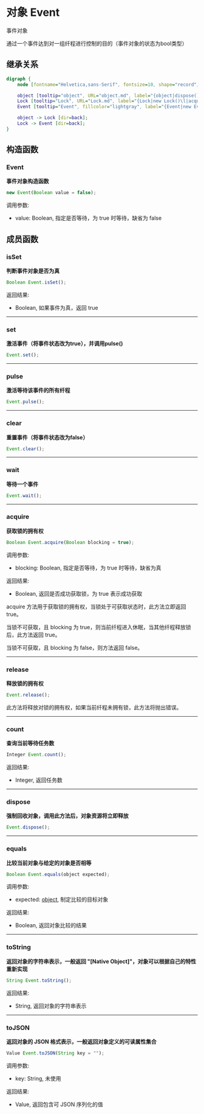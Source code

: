 # 对象 Event
事件对象

通过一个事件达到对一组纤程进行控制的目的（事件对象的状态为bool类型）

## 继承关系
```dot
digraph {
    node [fontname="Helvetica,sans-Serif", fontsize=10, shape="record", style="filled", fillcolor="white"];

    object [tooltip="object", URL="object.md", label="{object|dispose()\lequals()\ltoString()\ltoJSON()\l}"];
    Lock [tooltip="Lock", URL="Lock.md", label="{Lock|new Lock()\l|acquire()\lrelease()\lcount()\l}"];
    Event [tooltip="Event", fillcolor="lightgray", label="{Event|new Event()\l|isSet()\lset()\lpulse()\lclear()\lwait()\l}"];

    object -> Lock [dir=back];
    Lock -> Event [dir=back];
}
```

## 构造函数
        
### Event
**事件对象构造函数**

```JavaScript
new Event(Boolean value = false);
```

调用参数:
* value: Boolean, 指定是否等待，为 true 时等待，缺省为 false

## 成员函数
        
### isSet
**判断事件对象是否为真**

```JavaScript
Boolean Event.isSet();
```

返回结果:
* Boolean, 如果事件为真，返回 true

--------------------------
### set
**激活事件（将事件状态改为true），并调用pulse()**

```JavaScript
Event.set();
```

--------------------------
### pulse
**激活等待该事件的所有纤程**

```JavaScript
Event.pulse();
```

--------------------------
### clear
**重置事件（将事件状态改为false）**

```JavaScript
Event.clear();
```

--------------------------
### wait
**等待一个事件**

```JavaScript
Event.wait();
```

--------------------------
### acquire
**获取锁的拥有权**

```JavaScript
Boolean Event.acquire(Boolean blocking = true);
```

调用参数:
* blocking: Boolean, 指定是否等待，为 true 时等待，缺省为真

返回结果:
* Boolean, 返回是否成功获取锁，为 true 表示成功获取

acquire 方法用于获取锁的拥有权，当锁处于可获取状态时，此方法立即返回 true。

当锁不可获取，且 blocking 为 true，则当前纤程进入休眠，当其他纤程释放锁后，此方法返回 true。

当锁不可获取，且 blocking 为 false，则方法返回 false。

--------------------------
### release
**释放锁的拥有权**

```JavaScript
Event.release();
```

此方法将释放对锁的拥有权，如果当前纤程未拥有锁，此方法将抛出错误。

--------------------------
### count
**查询当前等待任务数**

```JavaScript
Integer Event.count();
```

返回结果:
* Integer, 返回任务数

--------------------------
### dispose
**强制回收对象，调用此方法后，对象资源将立即释放**

```JavaScript
Event.dispose();
```

--------------------------
### equals
**比较当前对象与给定的对象是否相等**

```JavaScript
Boolean Event.equals(object expected);
```

调用参数:
* expected: [object](object.md), 制定比较的目标对象

返回结果:
* Boolean, 返回对象比较的结果

--------------------------
### toString
**返回对象的字符串表示，一般返回 "[Native Object]"，对象可以根据自己的特性重新实现**

```JavaScript
String Event.toString();
```

返回结果:
* String, 返回对象的字符串表示

--------------------------
### toJSON
**返回对象的 JSON 格式表示，一般返回对象定义的可读属性集合**

```JavaScript
Value Event.toJSON(String key = "");
```

调用参数:
* key: String, 未使用

返回结果:
* Value, 返回包含可 JSON 序列化的值

